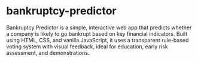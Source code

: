 # bankruptcy-predictor
Bankruptcy Predictor is a simple, interactive web app that predicts whether a company is likely to go bankrupt based on key financial indicators. Built using HTML, CSS, and vanilla JavaScript, it uses a transparent rule-based voting system with visual feedback, ideal for education, early risk assessment, and demonstrations.
